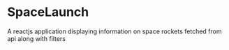# SpaceLaunch
A reactjs application displaying information on space rockets fetched from api along with filters
